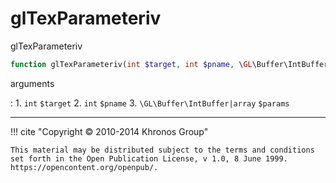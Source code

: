 # glTexParameteriv
glTexParameteriv

```php
function glTexParameteriv(int $target, int $pname, \GL\Buffer\IntBuffer|array $params) : void
```



arguments

:    1. `int` `$target` 
    2. `int` `$pname` 
    3. `\GL\Buffer\IntBuffer|array` `$params` 



---
     

!!! cite "Copyright © 2010-2014 Khronos Group"

    This material may be distributed subject to the terms and conditions set forth in the Open Publication License, v 1.0, 8 June 1999. https://opencontent.org/openpub/.